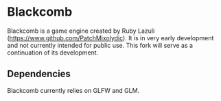 # Blackcomb
Blackcomb is a game engine created by Ruby Lazuli (https://www.github.com/PatchMixolydic). 
It is in very early development and not currently intended for public use.
This fork will serve as a continuation of its development.

## Dependencies
Blackcomb currently relies on GLFW and GLM.
